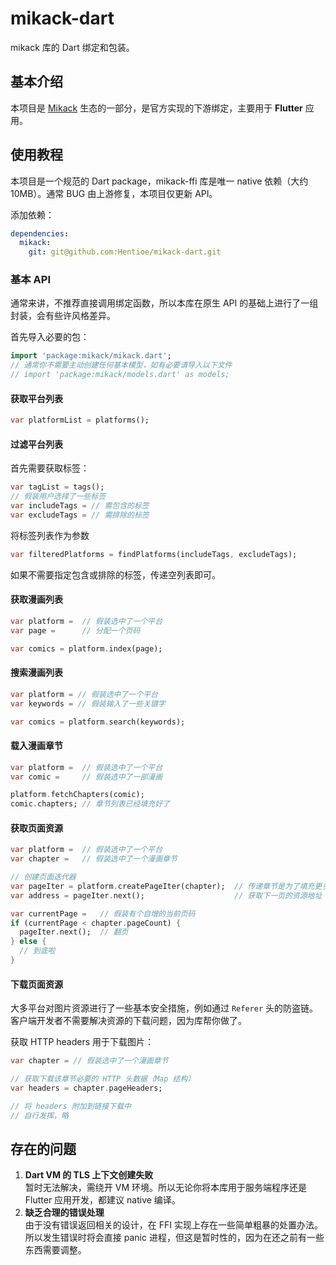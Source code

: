 # mikack-dart

mikack 库的 Dart 绑定和包装。

## 基本介绍

本项目是 [Mikack](https://github.com/Hentioe/mikack) 生态的一部分，是官方实现的下游绑定，主要用于 **Flutter** 应用。

## 使用教程

本项目是一个规范的 Dart package，mikack-ffi 库是唯一 native 依赖（大约 10MB）。通常 BUG 由上游修复，本项目仅更新 API。

添加依赖：

```yaml
dependencies:
  mikack:
    git: git@github.com:Hentioe/mikack-dart.git
```

### 基本 API

通常来讲，不推荐直接调用绑定函数，所以本库在原生 API 的基础上进行了一组封装，会有些许风格差异。

首先导入必要的包：

```dart
import 'package:mikack/mikack.dart';
// 通常你不需要主动创建任何基本模型，如有必要请导入以下文件
// import 'package:mikack/models.dart' as models;
```

#### 获取平台列表

```dart
var platformList = platforms();
```

#### 过滤平台列表

首先需要获取标签：

```dart
var tagList = tags();
// 假装用户选择了一些标签
var includeTags = // 需包含的标签
var excludeTags = // 需排除的标签
```

将标签列表作为参数

```dart
var filteredPlatforms = findPlatforms(includeTags, excludeTags);
```

如果不需要指定包含或排除的标签，传递空列表即可。

#### 获取漫画列表

```dart
var platform =  // 假装选中了一个平台
var page =      // 分配一个页码

var comics = platform.index(page);
```

#### 搜索漫画列表

```dart
var platform = // 假装选中了一个平台
var keywords = // 假装输入了一些关键字

var comics = platform.search(keywords);
```

#### 载入漫画章节

```dart
var platform =  // 假装选中了一个平台
var comic =     // 假装选中了一部漫画

platform.fetchChapters(comic);
comic.chapters; // 章节列表已经填充好了
```

#### 获取页面资源

```dart
var platform =  // 假装选中了一个平台
var chapter =   // 假装选中了一个漫画章节

// 创建页面迭代器
var pageIter = platform.createPageIter(chapter);  // 传递章节是为了填充更多的元数据
var address = pageIter.next();                    // 获取下一页的资源地址

var currentPage =   // 假装有个自增的当前页码
if (currentPage < chapter.pageCount) {
  pageIter.next();  // 翻页
} else {
  // 到底啦
}
```

#### 下载页面资源

大多平台对图片资源进行了一些基本安全措施，例如通过 `Referer` 头的防盗链。客户端开发者不需要解决资源的下载问题，因为库帮你做了。

获取 HTTP headers 用于下载图片：

```dart
var chapter = // 假装选中了一个漫画章节

// 获取下载该章节必要的 HTTP 头数据（Map 结构）
var headers = chapter.pageHeaders;

// 将 headers 附加到链接下载中
// 自行发挥，略
```

## 存在的问题

1. **Dart VM 的 TLS 上下文创建失败**  
   暂时无法解决，需绕开 VM 环境。所以无论你将本库用于服务端程序还是 Flutter 应用开发，都建议 native 编译。
1. **缺乏合理的错误处理**  
   由于没有错误返回相关的设计，在 FFI 实现上存在一些简单粗暴的处置办法。所以发生错误时将会直接 panic 进程，但这是暂时性的，因为在还之前有一些东西需要调整。
